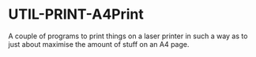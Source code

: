 UTIL-PRINT-A4Print
==================

A couple of programs to print things on a laser printer in such a way as to just about maximise the amount of stuff on an A4 page.
